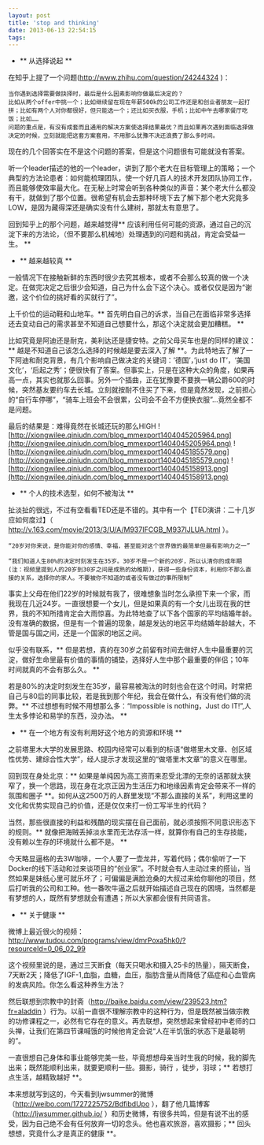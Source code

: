 ```yaml
---
layout: post
title: 'stop and thinking'
date: 2013-06-13 22:54:15
tags:
---
```

* ** 从选择说起 **

在知乎上提了一个问题(http://www.zhihu.com/question/24244324 )：

	当你遇到选择需要做抉择时，最后是什么因素影响你做最后决定的？
	比如从两个offer中挑一个；比如继续留在现在年薪500k的公司工作还是和创业者朋友一起打拼；比如有两个人对你都很好，但只能选一个；还比如买衣服，手机；比如中午去哪家餐厅吃饭；比如……
	问题的重点是，有没有成套而且通用的解决方案使选择结果最优？而且如果再次遇到面临选择做决定的时候，立刻就能把这套方案套用，不用那么犹豫不决还浪费了那么多时间。

现在的几个回答实在不是这个问题的答案，但是这个问题很有可能就没有答案。

听一个leader描述的他的一个leader，讲到了那个老大在目标管理上的策略；一个典型的方法论患者：如何能梳理团队，使一个好几百人的技术开发团队协同工作，而且能够使效率最大化。在无秘上时常会听到各种类似的声音：某个老大什么都没有干，就做到了那个位置。很希望有机会去那种环境下去了解下那个老大究竟多LOW，是因为藏得深还是确实没有什么建树，那就太有意思了。

回到知乎上的那个问题，越来越觉得** 应该利用任何可能的资源，通过自己的沉淀下来的方法论，（但不要那么机械地）处理遇到的问题和挑战，肯定会受益一生。 **

* ** 越来越较真 **

一般情况下在接触新鲜的东西时很少去究其根本，或者不会那么较真的做一个决定。在做完决定之后很少会知道，自己为什么会下这个决心。或者仅仅是因为“谢邀，这个价位的挑好看的买就行了”。

上千价位的运动鞋和山地车。** 首先明白自己的诉求，当自己在面临非常多选择还去变动自己的需求甚至不知道自己想要什么，那这个决定就会更加糟糕。 **

比如究竟是阿迪还是耐克，美利达还是捷安特。之前父母买车也是的同样的建议：** 越是不知道自己该怎么选择的时候越是要去深入了解 **。为此特地去了解了一下阿迪和耐克背景，有几个影响自己做决定的关键词：’德国’，’just do IT’，‘美国文化’，‘后起之秀’；便很快有了答案。但事实上，只是在这种大众的角度，如果再高一点，其实也就那么回事。另外一个插曲，正在犹豫要不要换一辆公爵600的时候，突然基友要约车去长城。立刻就按耐不住买了下来，但是竟然发现，之前担心的“自行车停哪”，“骑车上班会不会很累，公司会不会不方便换衣服”…竟然全都不是问题。

最后的结果是：难得竟然在长城还玩的那么HIGH
![http://xiongwilee.qiniudn.com/blog_mmexport1404045205964.png](http://xiongwilee.qiniudn.com/blog_mmexport1404045205964.png)
![http://xiongwilee.qiniudn.com/blog_mmexport1404045185579.png](http://xiongwilee.qiniudn.com/blog_mmexport1404045185579.png)
![http://xiongwilee.qiniudn.com/blog_mmexport1404045158913.png](http://xiongwilee.qiniudn.com/blog_mmexport1404045158913.png)

* ** 个人的技术选型，如何不被淘汰 **

扯淡扯的很远，不过有空看看TED还是不错的。其中有一个【TED演讲：二十几岁应如何度过】（ http://v.163.com/movie/2013/3/U/A/M937IFCGB_M937IJLUA.html ）。

	“20岁对你来说，是你能对你的感情、幸福，甚至能对这个世界做的最简单但最有影响力之一”

	“我们知道人生80%的决定时刻发生在35岁。30岁不是一个新的20岁，所以认清你的成年期(注：视频里提到人的20岁到30岁之间是成熟的幼稚期)，获得一些身份资本，利用你不那么直接的关系，选择你的家人。不要被你不知道的或者没有做过的事所限制”

事实上父母在他们22岁的时候就有我了，很难想象当时怎么承担下来一个家，而我现在几近24岁。一直很想要一个女儿，但是如果真的有一个女儿出现在我的世界，我的不知所措肯定会大雨惊喜。为此特地查了以下各个国家的平均结婚年龄。没有准确的数据，但是有一个普遍的现象，越是发达的地区平均结婚年龄越大，不管是国与国之间，还是一个国家的地区之间。

似乎没有联系，** 但是若想，真的在30岁之前留有时间去做好人生中最重要的沉淀，做好生命里最有价值的事情的铺垫，选择好人生中那个最重要的伴侣；10年时间就真的不会有那么久。 **

若是80%的决定时刻发生在35岁，最容易被淘汰的时刻也会在这个时间。时常把自己与80后的同事比较，若是我到那个年纪，我会在做什么，有没有他们做的流弊。** 不过想想有时候不用想那么多：“Impossible is nothing，Just do IT!”,人生太多悖论和易学的东西，没办法。 **

* ** 在一个地方有没有利用好这个地方的资源和环境 **

之前塔里木大学的发展思路、校园内经常可以看到的标语“做塔里木文章、创区域性优势、建综合性大学”，经人提示才发现这里的“做塔里木文章”的意义在哪里。

回到现在身处北京：** 如果是单纯因为高工资而来忍受北漂的无奈的话那就太狭窄了，换一个思路，现在身在北京正因为生活压力和地缘因素肯定会带来不一样的氛围和圈子 **。如何从这2500万的人群里发现“不那么直接的关系”，利用这里的文化和优势实现自己的价值，还是仅仅来打一份工写半生的代码？

当然，那些很直接的利益和残酷的现实摆在自己面前，就必须按照不同意识形态下的规则。** 就像把海贼丢掉淡水里而无法存活一样，就算你有自己的生存技能，没有赖以生存的环境就什么都不是。 **

今天略显逼格的去3W咖啡，一个人要了一壶龙井，写着代码；偶尔偷听了一下Docker的线下活动和过来谈项目的“创业家”。不时就会有人主动过来的搭讪，当然如果是妹纸心里可就乐坏了；可偏偏是满脸沧桑的大叔过来给你聊他的项目，然后打听我的公司和工种。他一番吹牛逼之后就开始描述自己现在的困境，当然都是有梦想的人，既然有梦想就会有遭遇；所以大家都会很有共同语言。


* ** 关于健康 **

微博上最近很火的视频：http://www.tudou.com/programs/view/dmrPoxa5hk0/?resourceId=0_06_02_99 

这个视频里说的是，通过三天断食（每天只喝水和摄入25卡的热量），隔天断食，7天断2天；降低了IGF-1,血脂，血糖，血压，脂肪含量从而降低了癌症和心血管病的发病风险。你怎么看这种养生方法？

然后联想到宗教中的封斋（http://baike.baidu.com/view/239523.htm?fr=aladdin ）行为。以前一直很不理解宗教中的这种行为，但是既然被当做宗教的功修课程之一，必然有它存在的意义。再去联想，突然想起来曾经初中老师的口头禅，让我们在第四节课喊饿的时候他肯定会说“人在半饥饿的状态下是最聪明的”。

一直很想自己身体和事业能够完美一些，毕竟想想母亲当时生我的时候，我的脚先出来；既然能顺利出来，就要更顺利一些。摄影，骑行 ，徒步，羽球；** 若想打点生活，越精致越好 **。

本来想就写到这的，今天看到ljwsummer的微博（http://weibo.com/1727225752/BdfibdUpo ），翻了他几篇博客（http://ljwsummer.github.io/ ）和历史微博，有很多共鸣，但是有说不出的感受，因为自己绝不会有任何放弃一切的念头。他也喜欢旅游，喜欢摄影；** 回头想想，究竟什么才是真正的健康 **。
